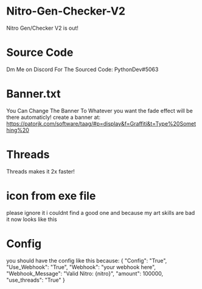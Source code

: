 # Nitro-Gen-Checker-V2
Nitro Gen/Checker V2 is out!

# Source Code
Dm Me on Discord For The Sourced Code: PythonDev#5063

# Banner.txt
You Can Change The Banner To Whatever you want the fade effect will be there automaticly!
create a banner at: https://patorjk.com/software/taag/#p=display&f=Graffiti&t=Type%20Something%20

# Threads
Threads makes it 2x faster!

# icon from exe file
please ignore it i couldnt find a good one and because my art skills are bad it now looks like this

# Config
you should have the config like this because:
{
    "Config": "True",
    "Use_Webhook": "True",
    "Webhook": "your webhook here",
    "Webhook_Message": "Valid Nitro: {nitro}",
    "amount": 100000,
    "use_threads": "True"
}
